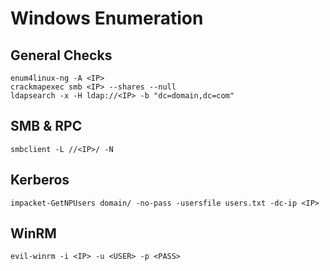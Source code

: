 # Windows Enumeration

## General Checks

```shell
enum4linux-ng -A <IP>
crackmapexec smb <IP> --shares --null
ldapsearch -x -H ldap://<IP> -b "dc=domain,dc=com"
```

## SMB & RPC

```shell
smbclient -L //<IP>/ -N
```

## Kerberos

```shell
impacket-GetNPUsers domain/ -no-pass -usersfile users.txt -dc-ip <IP>
```

## WinRM

```shell
evil-winrm -i <IP> -u <USER> -p <PASS>
```
